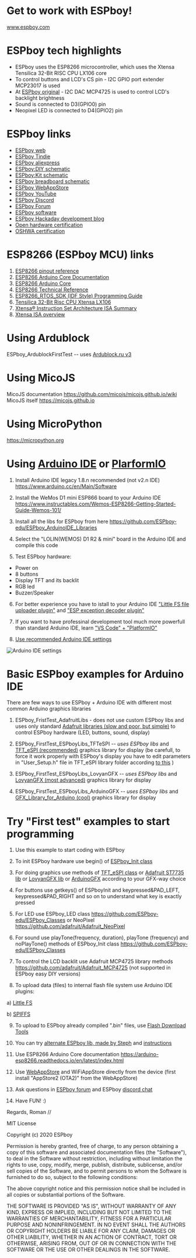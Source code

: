 # Get to work with ESPboy!
www.espboy.com

# ESPboy tech highlights

- ESPboy uses the ESP8266 microcontroller, which uses the Xtensa Tensilica 32-Bit RISC CPU LX106 core
- To control buttons and LCD's CS pin - I2C GPIO port extender MCP23017 is used
- At [ESPboy original](https://www.tindie.com/products/espboy/espboy-homebrew-gadget-development-platform/) - I2C DAC MCP4725 is used to control LCD's backlight brightness
- Sound is connected to D3(GPIO0) pin
- Neopixel LED is connected to D4(GPIO2) pin

# ESPboy links

- [ESPboy web](www.espboy.com)
- [ESPboy Tindie](https://www.tindie.com/stores/espboy/)
- [ESPboy aliexpress](https://aliexpress.ru/item/1005004755257589.html)
- [ESPboy:DIY schematic](https://oshwlab.com/ESPboy/espboy_v4-3) 
- [ESPboy:Kit schematic](https://oshwlab.com/espboy/espboy-easy-v1_copy)
- [ESPboy breadboard schematic](https://www.instructables.com/ESPboy-DIY-Retro-Gaming-and-Software-Development-M/)
- [ESPboy WebAppStore](https://espboy.m1cr0lab.com/demo/appstore/)
- [ESPboy YouTube](https://www.youtube.com/@ESPboy)
- [ESPboy Discord](https://discord.gg/kXfDQpX)
- [ESPboy Forum](https://community.espboy.com/)
- [ESPboy software](https://github.com/ESPboy-edu)
- [ESPboy Hackaday development blog](https://hackaday.io/project/164830-espboy-retrogamingsoftware-development-mulitool)
- [Open hardware certification](https://www.openhardware.io/view/786/ESPboy-Games-IoT-STEM-for-education-and-fun-ESP8266-core)
- [OSHWA certification](https://certification.oshwa.org/ru000001.html)

# ESP8266 (ESPboy MCU) links

1. [ESP8266 pinout reference](https://randomnerdtutorials.com/esp8266-pinout-reference-gpios/)
2. [ESP8266 Arduino Core Documentation](https://arduino-esp8266.readthedocs.io/_/downloads/en/latest/pdf/)
3. [ESP8266 Arduino Core](https://arduino-esp8266.readthedocs.io/en/stable/ideoptions.html)
4. [ESP8266 Technical Reference](https://www.espressif.com/sites/default/files/documentation/esp8266-technical_reference_en.pdf)
5. [ESP8266_RTOS_SDK (IDF Style) Programming Guide](https://docs.espressif.com/projects/esp8266-rtos-sdk/en/latest/get-started/index.html)
6. [Tensilica 32-Bit Risc CPU Xtensa LX106](https://softwareg.com.au/blogs/computer-hardware/tensilica-32-bit-risc-cpu-xtensa-lx106)
7. [Xtensa® Instruction Set Architecture ISA Summary](https://www.cadence.com/content/dam/cadence-www/global/en_US/documents/tools/silicon-solutions/compute-ip/isa-summary.pdf)
8. [Xtensa ISA overview](https://dl.espressif.com/github_assets/espressif/xtensa-isa-doc/releases/download/latest/Xtensa.pdf)


# Using Ardublock

ESPboy_ArdublockFirstTest -- uses [Ardublock.ru v3](http://ardublock.ru/3/)
   
# Using MicoJS

MicoJS documentation https://github.com/micojs/micojs.github.io/wiki
MicoJS itself https://micojs.github.io

# Using MicroPython

https://micropython.org


# Using [Arduino IDE](https://www.arduino.cc) or [PlarformIO](https://platformio.org)

1. Install Arduino IDE legacy 1.8.n recommended (not v2.n IDE) https://www.arduino.cc/en/Main/Software

2. Install the WeMos D1 mini ESP866 board to your Arduino IDE https://www.instructables.com/Wemos-ESP8266-Getting-Started-Guide-Wemos-101/

3. Install all the libs for ESPboy from here https://github.com/ESPboy-edu/ESPboy_ArduinoIDE_Libraries

4. Select the "LOLIN(WEMOS) D1 R2 & mini" board in the Arduino IDE and compile this code

5. Test ESPboy hardware:
- Power on
- 8 buttons
- Display TFT and its backlit
- RGB led
- Buzzer/Speaker

6. For better experience you have to istall to your Arduino IDE ["Little FS file uploader plugin"](https://github.com/earlephilhower/arduino-esp8266littlefs-plugin) and ["ESP exception decoder plugin"](https://github.com/me-no-dev/EspExceptionDecoder)

7. If you want to have professinal development tool much more powerfull than standard Arduino IDE, learn ["VS Code" + "PlatformIO"](https://circuitsgeek.com/guides-and-how-to/programming-esp8266-using-vs-code-and-platformio/)

8. [Use recommended Arduino IDE settings](https://github.com/ESPboy-edu/ESPboy_FirstTest/blob/master/settings.png)

![Arduino IDE settings](settings.png)


# Basic ESPboy examples for Arduino IDE

There are few ways to use ESPboy + Arduino IDE with different most common Arduino graphics libraries

1. ESPboy_FristTest_AdafruitLibs - does not use custom ESPboy libs and uses only standard [Adafruit libraries (slow and poor, but simple)](https://github.com/adafruit/Adafruit-ST7735-Library) to control ESPboy hardware (LED, buttons, sound, display)

2. ESPboy_FirstTest_ESPboyLibs_TFTeSPI -- *uses ESPboy libs* and [TFT_eSPI (recommended)](https://github.com/Bodmer/TFT_eSPI?ysclid=ln67tav62z348840877) graphics library for display (be carefull, to force it work properly with ESPboy's display you have to edit parameters in "User_Setup.h" file in TFT_eSPI library folder according [to this](https://github.com/ESPboy-edu/ESPboy_ArduinoIDE_Libraries/blob/master/TFT_eSPI-master/User_Setup.h) )

3. ESPboy_FirstTest_ESPboyLibs_LovyanGFX -- *uses ESPboy libs* and [LovyanGFX (most advanced)](https://github.com/lovyan03/LovyanGFX) graphics library for display

4. ESPboy_FirstTest_ESPboyLibs_ArduinoGFX -- *uses ESPboy libs* and [GFX_Library_for_Arduino (cool)](https://github.com/moononournation/Arduino_GFX) graphics library for display


# Try "First test" examples to start programming

1. Use this example to start coding with ESPboy

2. To init ESPboy hardware use begin() of [ESPboy_Init class](https://github.com/ESPboy-edu/ESPboy_Classes)

3. For doing graphics use methods of [TFT_eSPI class](https://github.com/Bodmer/TFT_eSPI) or [Adafruit ST7735 lib](https://github.com/adafruit/Adafruit-ST7735-Library) or [LovyanGFX lib](https://github.com/lovyan03/LovyanGFX) or [ArduinoGFX](https://github.com/moononournation/Arduino_GFX?ysclid=m3vfcm8qub54799678) according to your GFX-way choice

4. For buttons use getkeys() of ESPboyInit and keypressed&PAD_LEFT, keypressed&PAD_RIGHT and so on to understand what key is exactly pressed

5. For LED use ESPboy_LED class https://github.com/ESPboy-edu/ESPboy_Classes or NeoPixel https://github.com/adafruit/Adafruit_NeoPixel

6. For sound use playTone(frequency, duration), playTone (frequency) and noPlayTone() methods of ESPboy_Init class https://github.com/ESPboy-edu/ESPboy_Classes 

7. To control the LCD backlit use Adafruit MCP4725 library methods https://github.com/adafruit/Adafruit_MCP4725 (not supported in ESPboy easy DIY versions)

8. To upload data (files) to internal flash file system use Arduino IDE plugins: 

a) [Little FS](https://github.com/earlephilhower/arduino-esp8266littlefs-plugin)

b) [SPIFFS](https://github.com/esp8266/arduino-esp8266fs-plugin)

9. To upload to ESPboy already compiled ".bin" files, use [Flash Download Tools](https://github.com/SequoiaSan/Guide-How-To-Upload-bin-to-ESP8266-ESP32)

10. You can try [alternate ESPboy lib, made by Steph](https://www.arduino.cc/reference/en/libraries/espboy/) and [instructions](https://m1cr0lab-espboy.github.io/ESPboy)

11. Use ESP8266 Arduino Core documentation https://arduino-esp8266.readthedocs.io/en/latest/index.html

12. Use [WebAppStore](https://espboy.m1cr0lab.com/demo/appstore/) and WiFiAppStore directly from the device (first install "AppStore2 (OTA2)" from the WebAppStore)

13. Ask questions in [ESPboy forum](https://community.arduboy.com) and ESPboy [discord chat](https://discord.gg/kMWhY2x)

14. Have FUN! :)

Regards,
Roman
//


MIT License

Copyright (c) 2020 ESPboy

Permission is hereby granted, free of charge, to any person obtaining a copy
of this software and associated documentation files (the "Software"), to deal
in the Software without restriction, including without limitation the rights
to use, copy, modify, merge, publish, distribute, sublicense, and/or sell
copies of the Software, and to permit persons to whom the Software is
furnished to do so, subject to the following conditions:

The above copyright notice and this permission notice shall be included in all
copies or substantial portions of the Software.

THE SOFTWARE IS PROVIDED "AS IS", WITHOUT WARRANTY OF ANY KIND, EXPRESS OR
IMPLIED, INCLUDING BUT NOT LIMITED TO THE WARRANTIES OF MERCHANTABILITY,
FITNESS FOR A PARTICULAR PURPOSE AND NONINFRINGEMENT. IN NO EVENT SHALL THE
AUTHORS OR COPYRIGHT HOLDERS BE LIABLE FOR ANY CLAIM, DAMAGES OR OTHER
LIABILITY, WHETHER IN AN ACTION OF CONTRACT, TORT OR OTHERWISE, ARISING FROM,
OUT OF OR IN CONNECTION WITH THE SOFTWARE OR THE USE OR OTHER DEALINGS IN THE
SOFTWARE.
